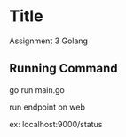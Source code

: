 # Title

Assignment 3 Golang

## Running Command

go run main.go

run endpoint on web

ex: localhost:9000/status